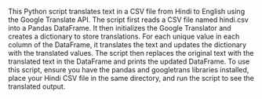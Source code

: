 This Python script translates text in a CSV file from Hindi to English using the Google Translate API. The script first reads a CSV file named hindi.csv into a Pandas DataFrame. It then initializes the Google Translator and creates a dictionary to store translations. For each unique value in each column of the DataFrame, it translates the text and updates the dictionary with the translated values. The script then replaces the original text with the translated text in the DataFrame and prints the updated DataFrame. To use this script, ensure you have the pandas and googletrans libraries installed, place your Hindi CSV file in the same directory, and run the script to see the translated output.
